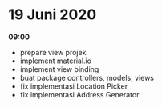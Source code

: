 # 19 Juni 2020

**09:00**
* prepare view projek
* implement material.io
* implement view binding
* buat package controllers, models, views
* fix implementasi Location Picker
* fix implementasi Address Generator

